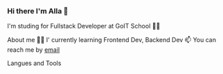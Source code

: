 ### Hi there I'm Alla 👋
I'm studing for Fullstack Developer at GoIT School 👩‍💻


About me
👩‍🎓 I' currently learning Frontend Dev, Backend Dev
📫 You can reach me by <a href="mailto:urt2509@gmail.com">email</a> 


Langues and Tools

<!--
**urt2509/urt2509** is a ✨ _special_ ✨ repository because its `README.md` (this file) appears on your GitHub profile.

Here are some ideas to get you started:

- 🔭 I’m currently working on ...
- 🌱 I’m currently learning ...
- 👯 I’m looking to collaborate on ...
- 🤔 I’m looking for help with ...
- 💬 Ask me about ...
- 📫 How to reach me: ...
- 😄 Pronouns: ...
- ⚡ Fun fact: ...
-->
